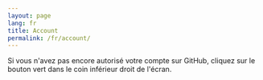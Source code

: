 ```yaml
---
layout: page
lang: fr
title: Account
permalink: /fr/account/
---
```


Si vous n'avez pas encore autorisé votre compte sur GitHub, cliquez sur le bouton vert dans le coin inférieur droit de l'écran.


